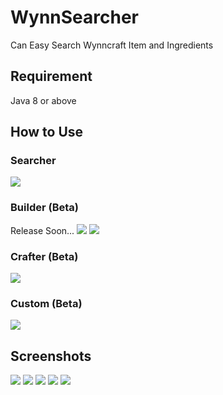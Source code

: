 # WynnSearcher
Can Easy Search Wynncraft Item and Ingredients

## Requirement
Java 8 or above

## How to Use
### Searcher
![](readme_pictures/how_to_use.png)

### Builder (Beta)
Release Soon...
![](readme_pictures/how_to_use_2_1.png)
![](readme_pictures/how_to_use_2_2.png)

### Crafter (Beta)
![](readme_pictures/how_to_use_3.png)

### Custom (Beta)
![](readme_pictures/how_to_use_4.png)

## Screenshots
![](readme_pictures/search_1.png)
![](readme_pictures/search_2.png)
![](readme_pictures/search_3.png)
![](readme_pictures/search_4.png)
![](readme_pictures/search_5.png)
